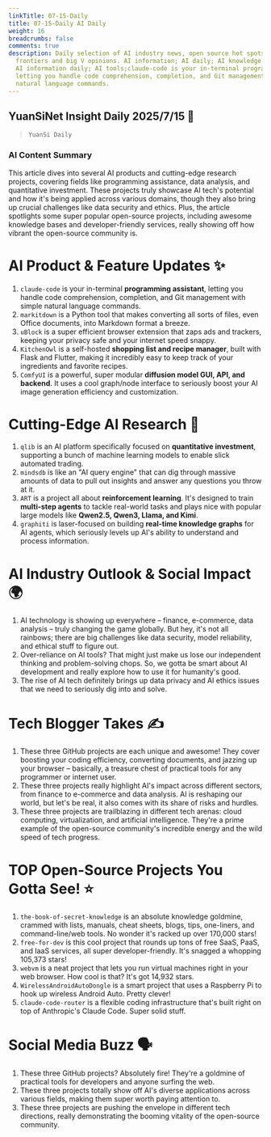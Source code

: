 ```yaml
---
linkTitle: 07-15-Daily
title: 07-15-Daily AI Daily
weight: 16
breadcrumbs: false
comments: true
description: Daily selection of AI industry news, open source hot spots, academic
  frontiers and big V opinions. AI information; AI daily; AI knowledge base; AI tutorials;
  AI information daily; AI tools;claude-code is your in-terminal programming assistant,
  letting you handle code comprehension, completion, and Git management with simple
  natural language commands.
---
```

## YuanSiNet Insight Daily 2025/7/15 🚀

> `YuanSi Daily`

### **AI Content Summary**

This article dives into several AI products and cutting-edge research projects, covering fields like programming assistance, data analysis, and quantitative investment. These projects truly showcase AI tech's potential and how it's being applied across various domains, though they also bring up crucial challenges like data security and ethics. Plus, the article spotlights some super popular open-source projects, including awesome knowledge bases and developer-friendly services, really showing off how vibrant the open-source community is.

# **AI Product & Feature Updates** ✨

1.  `claude-code` is your in-terminal **programming assistant**, letting you handle code comprehension, completion, and Git management with simple natural language commands.
2.  `markitdown` is a Python tool that makes converting all sorts of files, even Office documents, into Markdown format a breeze.
3.  `uBlock` is a super efficient browser extension that zaps ads and trackers, keeping your privacy safe and your internet speed snappy.
4.  `KitchenOwl` is a self-hosted **shopping list and recipe manager**, built with Flask and Flutter, making it incredibly easy to keep track of your ingredients and favorite recipes.
5.  `ComfyUI` is a powerful, super modular **diffusion model GUI, API, and backend**. It uses a cool graph/node interface to seriously boost your AI image generation efficiency and customization.

# **Cutting-Edge AI Research** 🔬

1.  `qlib` is an AI platform specifically focused on **quantitative investment**, supporting a bunch of machine learning models to enable slick automated trading.
2.  `mindsdb` is like an "AI query engine" that can dig through massive amounts of data to pull out insights and answer any questions you throw at it.
3.  `ART` is a project all about **reinforcement learning**. It's designed to train **multi-step agents** to tackle real-world tasks and plays nice with popular large models like **Qwen2.5, Qwen3, Llama, and Kimi**.
4.  `graphiti` is laser-focused on building **real-time knowledge graphs** for AI agents, which seriously levels up AI's ability to understand and process information.

# **AI Industry Outlook & Social Impact** 🌍

1.  AI technology is showing up everywhere – finance, e-commerce, data analysis – truly changing the game globally. But hey, it's not all rainbows; there are big challenges like data security, model reliability, and ethical stuff to figure out.
2.  Over-reliance on AI tools? That might just make us lose our independent thinking and problem-solving chops. So, we gotta be smart about AI development and really explore how to use it for humanity's good.
3.  The rise of AI tech definitely brings up data privacy and AI ethics issues that we need to seriously dig into and solve.

# **Tech Blogger Takes** ✍️

1.  These three GitHub projects are each unique and awesome! They cover boosting your coding efficiency, converting documents, and jazzing up your browser – basically, a treasure chest of practical tools for any programmer or internet user.
2.  These three projects really highlight AI's impact across different sectors, from finance to e-commerce and data analysis. AI is reshaping our world, but let's be real, it also comes with its share of risks and hurdles.
3.  These three projects are trailblazing in different tech arenas: cloud computing, virtualization, and artificial intelligence. They're a prime example of the open-source community's incredible energy and the wild speed of tech progress.

# **TOP Open-Source Projects You Gotta See!** ⭐

1.  `the-book-of-secret-knowledge` is an absolute knowledge goldmine, crammed with lists, manuals, cheat sheets, blogs, tips, one-liners, and command-line/web tools. No wonder it's racked up over 170,000 stars!
2.  `free-for-dev` is this cool project that rounds up tons of free SaaS, PaaS, and IaaS services, all super developer-friendly. It's snagged a whopping 105,373 stars!
3.  `webvm` is a neat project that lets you run virtual machines right in your web browser. How cool is that? It's got 14,932 stars.
4.  `WirelessAndroidAutoDongle` is a smart project that uses a Raspberry Pi to hook up wireless Android Auto. Pretty clever!
5.  `claude-code-router` is a flexible coding infrastructure that's built right on top of Anthropic's Claude Code. Super solid stuff.

# **Social Media Buzz** 🗣️

1.  These three GitHub projects? Absolutely fire! They're a goldmine of practical tools for developers and anyone surfing the web.
2.  These three projects totally show off AI's diverse applications across various fields, making them super worth paying attention to.
3.  These three projects are pushing the envelope in different tech directions, really demonstrating the booming vitality of the open-source community.
